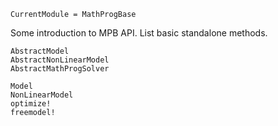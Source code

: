 
```@meta
CurrentModule = MathProgBase
```

Some introduction to MPB API. List basic standalone methods.

```@docs
AbstractModel
AbstractNonLinearModel
AbstractMathProgSolver
```


```@docs
Model
NonLinearModel
optimize!
freemodel!
```
